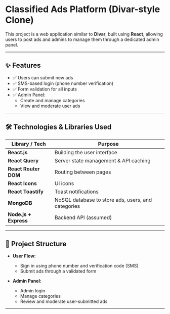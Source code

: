 # Classified Ads Platform (Divar-style Clone)

This project is a web application similar to **Divar**, built using **React**, allowing users to post ads and admins to manage them through a dedicated admin panel.

---

## ✨ Features

- ✅ Users can submit new ads  
- ✅ SMS-based login (phone number verification)  
- ✅ Form validation for all inputs  
- ✅ Admin Panel:
  - Create and manage categories
  - View and moderate user ads

---

## 🛠 Technologies & Libraries Used

| Library / Tech            | Purpose |
|---------------------------|---------|
| **React.js**              | Building the user interface |
| **React Query**           | Server state management & API caching |
| **React Router DOM**      | Routing between pages |
| **React Icons**           | UI icons |
| **React Toastify**        | Toast notifications |
| **MongoDB**               | NoSQL database to store ads, users, and categories |
| **Node.js + Express**     | Backend API (assumed) |

---

## 🧩 Project Structure

- **User Flow:**
  - Sign in using phone number and verification code (SMS)
  - Submit ads through a validated form

- **Admin Panel:**
  - Admin login
  - Manage categories
  - Review and moderate user-submitted ads

---


